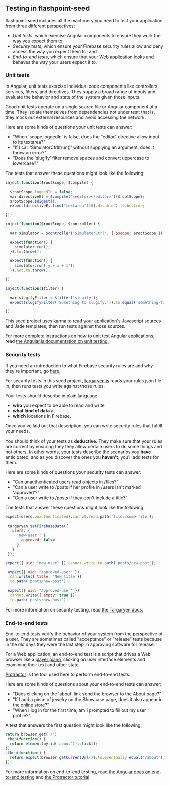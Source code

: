 
## Testing in flashpoint-seed

flashpoint-seed includes all the machinery you need to test your application
from three different perspectives:

- *Unit tests*, which exercise Angular components to ensure they work the
way you expect them to;
- *Security tests*, which ensure your Firebase security rules allow and deny
access the way you expect them to; and
- *End-to-end tests*, which ensure that your Web application looks and behaves
the way your users expect it to.


### Unit tests

In Angular, unit tests exercise individual code components like 
controllers, services, filters, and directives. They supply a broad range of inputs
and evaluate the behavior and state of the system given those inputs.

Good unit tests operate on a single source file or Angular component at a time.
They isolate themselves from dependencies not under test: that is, they
mock out external resources and avoid accessing the network.

Here are some kinds of questions your unit tests can answer:
- "When 'scope.loggedIn' is false, does the "editor" directive allow input to its textarea?"
- "If I call 'SimulatorCtrl#run()' without supplying an argument, does it throw an error?"
- "Does the 'slugify' filter remove spaces and convert uppercase to lowercase?"

The tests that answer these questions might look like the following:
```js
inject(function($rootScope, $compile) {
  
  $rootScope.loggedIn = false;
  var directiveEl = $compile('<editor></editor>')($rootScope);
  $rootScope.$digest();
  expect(directiveEl.find('textarea')[0].disabled).to.be.true;

});
```

```js
inject(function($rootScope, $controller) {
  
  var simulator = $controller('SimulatorCtrl', { $scope: $rootScope });

  expect(function() {
    simulator.run();
  }).to.throw();

  expect(function() {
    simulator.run('y = x + 1');
  }).not.to.throw();

});
```

```js
inject(function($filter) {
  
  var slugifyFilter = $filter('slugify');
  expect(slugifyFilter('Something to slugify.')).to.equal('something-to-slugify');

});
```

This seed project uses [karma](http://karma-runner.github.io/0.12/index.html) to
read your application's Javascript sources and Jade templates, then run tests against those sources.

For more complete instructions on how to unit test Angular applications, read [the
Angular.js documentation on unit testing.](https://code.angularjs.org/1.3.9/docs/guide/unit-testing)


### Security tests

If you need an introduction to what Firebase security rules are and why they're
important, go [here.](https://www.firebase.com/docs/security/guide/understanding-security.html)

For security tests in this seed project,
[targaryen.js](https://github.com/goldibex/targaryen) reads your rules.json file in,
then runs tests you write against those rules.

Your tests should describe in plain language
- **who** you expect to be able to read and write
- **what kind of data** at
- **which** locations in Firebase.

Once you've laid out that description, you can write security rules that fulfill
your needs. 

You should think of your tests as **deductive**. They make sure that your rules
are correct by ensuring they they allow certain users to do some things and not others.
In other words, your tests describe the scenarios
you **have** anticipated, and as you discover the ones you **haven't**, you'll
add tests for them.

Here are some kinds of questions your security tests can answer:
 - "Can unauthenticated users read objects in /files?"
 - "Can a user write to /posts if her profile in /users isn't marked 'approved'?"
 - "Can a user write to /posts if they don't include a title?"

 The tests that answer these questions might look like the following:
 ```js
 expect(users.unauthenticated).cannot.read.path('files/some-file');
 ```

```js
 targaryen.setFirebaseData({
   users: {
     'new-user': {
       approved: false
     }
   }
 });

expect({ uid: "new-user" }).cannot.write.to.path('posts/new-post');
```
 
```js
 expect({ uid: "approved-user" })
 .can.write({ title: 'New Title'})
 .to.path('posts/new-post');
 
 expect({ uid: "approved-user" })
 .cannot.write({ empty: true })
 .to.path('posts/new-post');
```

For more information on security testing, read
[the Targaryen docs.](https://github.com/goldibex/targaryen/blob/master/USAGE.md)


### End-to-end tests

End-to-end tests verify the behavior of your system from the perspective of a user.
They are sometimes called "acceptance" or "release" tests because in the
old days they were the last step in approving software for release.

For a Web application, an end-to-end test is a script that drives a Web browser
like a [player piano](http://en.wikipedia.org/wiki/Player_piano),
clicking on user interface elements and examining their text and other state.

[Protractor](http://angular.github.io/protractor) is the tool used here to perform end-to-end tests.

Here are some kinds of questions about your end-to-end tests can answer:
 - "Does clicking on the 'about' link send the browser to the About page?"
 - "If I add a piece of jewelry on the Showcase page, does it also appear in the online store?"
 - "When I log in for the first time, am I prompted to fill out my user profile?"

A test that answers the first question might look like the following:

```js
return browser.get('/')
.then(function() {
  return element(by.id('about')).click();
})
.then(function() {
  return expect(browser.getCurrentUrl()).to.eventually.equal('/about');
});
```

For more information on end-to-end testing, read [the Angular docs on end-to-end testing](https://docs.angularjs.org/guide/e2e-testing)
and [the Protractor tutorial](http://angular.github.io/protractor/#/tutorial).

